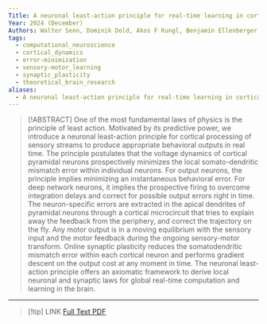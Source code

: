 ```yaml
---
Title: A neuronal least-action principle for real-time learning in cortical circuits
Year: 2024 (December)
Authors: Walter Senn, Dominik Dold, Akos F Kungl, Benjamin Ellenberger, Jakob Jordan, Yoshua Bengio, João Sacramento, Mihai A Petrovici
tags:
  - computational_neuroscience
  - cortical_dynamics
  - error-minimization
  - sensory-motor_learning
  - synaptic_plasticity
  - theoretical_brain_research
aliases:
  - A neuronal least-action principle for real-time learning in cortical circuits
---
```

> [!ABSTRACT]
>One of the most fundamental laws of physics is the principle of least action. Motivated by its predictive power, we introduce a neuronal least-action principle for cortical processing of sensory streams to produce appropriate behavioral outputs in real time. The principle postulates that the voltage dynamics of cortical pyramidal neurons prospectively minimizes the local somato-dendritic mismatch error within individual neurons. For output neurons, the principle implies minimizing an instantaneous behavioral error. For deep network neurons, it implies the prospective firing to overcome integration delays and correct for possible output errors right in time. The neuron-specific errors are extracted in the apical dendrites of pyramidal neurons through a cortical microcircuit that tries to explain away the feedback from the periphery, and correct the trajectory on the fly. Any motor output is in a moving equilibrium with the sensory input and the motor feedback during the ongoing sensory-motor transform. Online synaptic plasticity reduces the somatodendritic mismatch error within each cortical neuron and performs gradient descent on the output cost at any moment in time. The neuronal least-action principle offers an axiomatic framework to derive local neuronal and synaptic laws for global real-time computation and learning in the brain.
---
> [!tip] LINK
> [Full Text PDF](zotero://select/library/items/L7DK9AZS)

